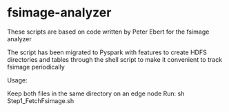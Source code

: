 # fsimage-analyzer

These scripts are based on code written by Peter Ebert for the fsimage analyzer

The script has been migrated to Pyspark with features to create HDFS directories and tables through the shell script to make it convenient to track fsimage periodically

Usage:

Keep both files in the same directory on an edge node
Run: sh Step1_FetchFsimage.sh
